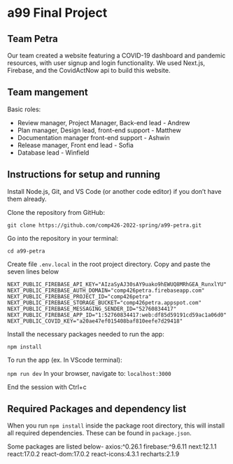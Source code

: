 # a99 Final Project

## Team Petra 

Our team created a website featuring a COVID-19 dashboard and pandemic resources, with user signup and login functionality. We used Next.js,  Firebase, and the CovidActNow api to build this website.


## Team mangement


Basic roles:

- Review manager, Project Manager, Back-end lead - Andrew 
- Plan manager, Design lead, front-end support - Matthew
- Documentation manager front-end support - Ashwin 
- Release manager, Front end lead - Sofia
- Database lead - Winfield



## Instructions for setup and running

Install Node.js, Git, and VS Code (or another code editor) if you don’t have them already.

Clone the repository from GitHub:

`git clone https://github.com/comp426-2022-spring/a99-petra.git`

Go into the repository in your terminal:

`cd a99-petra`

Create file `.env.local` in the root project directory. Copy and paste the seven lines below
 
`NEXT_PUBLIC_FIREBASE_API_KEY="AIzaSyAJ30sAY9uako9hEWUQ8MRhGEA_RunxlYU"
NEXT_PUBLIC_FIREBASE_AUTH_DOMAIN="comp426petra.firebaseapp.com"
NEXT_PUBLIC_FIREBASE_PROJECT_ID="comp426petra"
NEXT_PUBLIC_FIREBASE_STORAGE_BUCKET="comp426petra.appspot.com"
NEXT_PUBLIC_FIREBASE_MESSAGING_SENDER_ID="52760834417"
NEXT_PUBLIC_FIREBASE_APP_ID="1:52760834417:web:df85d59191cd59ac1a06d0"
NEXT_PUBLIC_COVID_KEY="a20ae47ef015408baf810eefe7d29418"`

Install the necessary packages needed to run the app:

`npm install`

To run the app (ex. In VScode terminal):

`npm run dev`
In your browser, navigate to:  `localhost:3000`

End the session with Ctrl+c



## Required Packages and dependency list

When you run `npm install` inside the package root directory, this will install all required dependencies. These can be found in `package.json`.

Some packages are listed below-
axios:^0.26.1 firebase:^9.6.11 next:12.1.1 react:17.0.2 react-dom:17.0.2 react-icons:4.3.1 recharts:2.1.9










